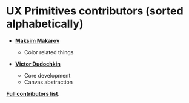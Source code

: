 UX Primitives contributors (sorted alphabetically)
============================================

* **[Maksim Makarov](https://github.com/pr0n1x)**

  * Color related things

* **[Victor Dudochkin](https://github.com/dudochkin.victor)**

  * Core development
  * Canvas abstraction


**[Full contributors list](https://github.com/angular-rust/ux-primitives/contributors).**